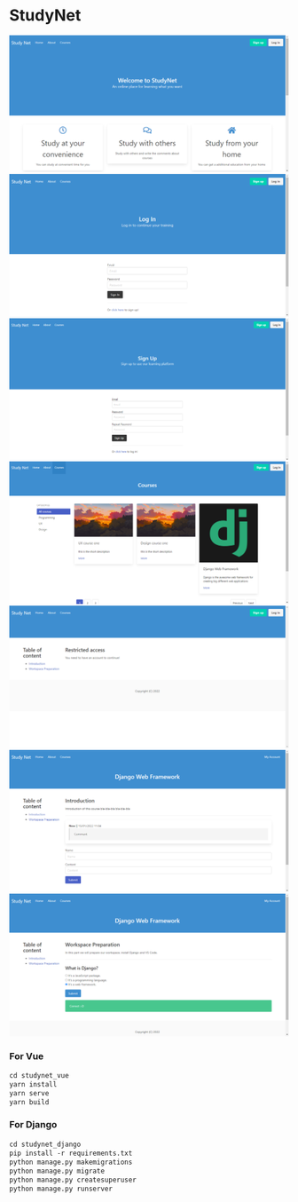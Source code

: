 # StudyNet 

![avatar](studynet_imgs/studynet-1.png)
![avatar](studynet_imgs/studynet-2.png)
![avatar](studynet_imgs/studynet-3.png)
![avatar](studynet_imgs/studynet-4.png)
![avatar](studynet_imgs/studynet-5.png)
![avatar](studynet_imgs/studynet-6.png)
![avatar](studynet_imgs/studynet-7.png)

### For Vue

```
cd studynet_vue
yarn install
yarn serve
yarn build
```

### For Django

```
cd studynet_django
pip install -r requirements.txt
python manage.py makemigrations
python manage.py migrate
python manage.py createsuperuser
python manage.py runserver
```

